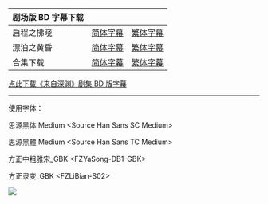 | 剧场版 BD 字幕下载 |                                                              |                                                              |
| ------------------ | ------------------------------------------------------------ | ------------------------------------------------------------ |
| 启程之拂晓         | [简体字幕](https://github.com/SweetSub/SweetSub/raw/master/Archive/Made%20in%20Abyss%20Compendium%20Films/%5BSweetSub%5D%20Made%20in%20Abyss%20-%20Journey's%20Dawn.chs.ass) | [繁体字幕](https://github.com/SweetSub/SweetSub/raw/master/Archive/Made%20in%20Abyss%20Compendium%20Films/%5BSweetSub%5D%20Made%20in%20Abyss%20-%20Journey's%20Dawn.chs.ass) |
| 漂泊之黄昏         | [简体字幕](https://raw.githubusercontent.com/SweetSub/SweetSub/master/Archive/Made%20in%20Abyss%20Compendium%20Films/%5BSweetSub%5D%20Made%20in%20Abyss%20-%20Wandering%20Twilight.chs.ass) | [繁体字幕](https://raw.githubusercontent.com/SweetSub/SweetSub/master/Archive/Made%20in%20Abyss%20Compendium%20Films/%5BSweetSub%5D%20Made%20in%20Abyss%20-%20Wandering%20Twilight.chs.ass) |
| 合集下载           | [简体字幕](https://raw.githubusercontent.com/SweetSub/SweetSub/master/Archive/Made%20in%20Abyss%20Compendium%20Films/%5BSweetSub%5D%20Made%20in%20Abyss%20Compendium%20Films.chs.zip) | [繁体字幕](https://raw.githubusercontent.com/SweetSub/SweetSub/master/Archive/Made%20in%20Abyss%20Compendium%20Films/%5BSweetSub%5D%20Made%20in%20Abyss%20Compendium%20Films.cht.zip) |

[点此下载《来自深渊》剧集 BD 版字幕](https://github.com/SweetSub/SweetSub/Archive/tree/master/Made%20in%20Abyss)

------

使用字体：

思源黑体 Medium \<Source Han Sans SC Medium>

思源黑體 Medium \<Source Han Sans TC Medium>

方正中粗雅宋\_GBK \<FZYaSong-DB1-GBK>

方正隶变\_GBK \<FZLiBian-S02>

![](https://i.loli.net/2020/04/30/Suix72ajOhNtVwn.jpg)
